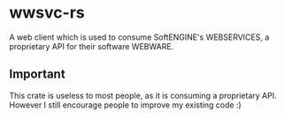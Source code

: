 # wwsvc-rs

A web client which is used to consume SoftENGINE's WEBSERVICES, a proprietary API for their software WEBWARE.

## Important
This crate is useless to most people, as it is consuming a proprietary API. However I still encourage people to improve my existing code :)